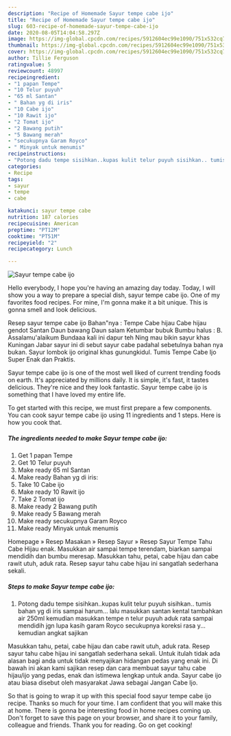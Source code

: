 ```yaml
---
description: "Recipe of Homemade Sayur tempe cabe ijo"
title: "Recipe of Homemade Sayur tempe cabe ijo"
slug: 603-recipe-of-homemade-sayur-tempe-cabe-ijo
date: 2020-08-05T14:04:58.297Z
image: https://img-global.cpcdn.com/recipes/5912604ec99e1090/751x532cq70/sayur-tempe-cabe-ijo-foto-resep-utama.jpg
thumbnail: https://img-global.cpcdn.com/recipes/5912604ec99e1090/751x532cq70/sayur-tempe-cabe-ijo-foto-resep-utama.jpg
cover: https://img-global.cpcdn.com/recipes/5912604ec99e1090/751x532cq70/sayur-tempe-cabe-ijo-foto-resep-utama.jpg
author: Tillie Ferguson
ratingvalue: 5
reviewcount: 48997
recipeingredient:
- "1 papan Tempe"
- "10 Telur puyuh"
- "65 ml Santan"
- " Bahan yg di iris"
- "10 Cabe ijo"
- "10 Rawit ijo"
- "2 Tomat ijo"
- "2 Bawang putih"
- "5 Bawang merah"
- "secukupnya Garam Royco"
- " Minyak untuk menumis"
recipeinstructions:
- "Potong dadu tempe sisihkan..kupas kulit telur puyuh sisihkan.. tumis bahan yg di iris sampai harum... lalu masukkan santan kental tambahkan air 250ml kemudian masukkan tempe n telur puyuh aduk rata sampai mendidih jgn lupa kasih garam Royco secukupnya koreksi rasa y... kemudian angkat sajikan"
categories:
- Recipe
tags:
- sayur
- tempe
- cabe

katakunci: sayur tempe cabe 
nutrition: 187 calories
recipecuisine: American
preptime: "PT12M"
cooktime: "PT51M"
recipeyield: "2"
recipecategory: Lunch

---
```



![Sayur tempe cabe ijo](https://img-global.cpcdn.com/recipes/5912604ec99e1090/751x532cq70/sayur-tempe-cabe-ijo-foto-resep-utama.jpg)

Hello everybody, I hope you're having an amazing day today. Today, I will show you a way to prepare a special dish, sayur tempe cabe ijo. One of my favorites food recipes. For mine, I'm gonna make it a bit unique. This is gonna smell and look delicious.

Resep sayur tempe cabe ijo Bahan&#34;nya : Tempe Cabe hijau Cabe hijau gendot Santan Daun bawang Daun salam Ketumbar bubuk Bumbu halus : B. Assalamu&#39;alaikum Bundaaa kali ini dapur teh Ning mau bikin sayur khas Kuningan Jabar sayur ini di sebut sayur cabe padahal sebetulnya bahan nya bukan. Sayur lombok ijo original khas gunungkidul. Tumis Tempe Cabe Ijo Super Enak dan Praktis.

Sayur tempe cabe ijo is one of the most well liked of current trending foods on earth. It's appreciated by millions daily. It is simple, it's fast, it tastes delicious. They're nice and they look fantastic. Sayur tempe cabe ijo is something that I have loved my entire life.


To get started with this recipe, we must first prepare a few components. You can cook sayur tempe cabe ijo using 11 ingredients and 1 steps. Here is how you cook that.

<!--inarticleads1-->

##### The ingredients needed to make Sayur tempe cabe ijo:

1. Get 1 papan Tempe
1. Get 10 Telur puyuh
1. Make ready 65 ml Santan
1. Make ready  Bahan yg di iris:
1. Take 10 Cabe ijo
1. Make ready 10 Rawit ijo
1. Take 2 Tomat ijo
1. Make ready 2 Bawang putih
1. Make ready 5 Bawang merah
1. Make ready secukupnya Garam Royco
1. Make ready  Minyak untuk menumis


Homepage » Resep Masakan » Resep Sayur » Resep Sayur Tempe Tahu Cabe Hijau enak. Masukkan air sampai tempe terendam, biarkan sampai mendidih dan bumbu meresap. Masukkan tahu, petai, cabe hijau dan cabe rawit utuh, aduk rata. Resep sayur tahu cabe hijau ini sangatlah sederhana sekali. 

<!--inarticleads2-->

##### Steps to make Sayur tempe cabe ijo:

1. Potong dadu tempe sisihkan..kupas kulit telur puyuh sisihkan.. tumis bahan yg di iris sampai harum... lalu masukkan santan kental tambahkan air 250ml kemudian masukkan tempe n telur puyuh aduk rata sampai mendidih jgn lupa kasih garam Royco secukupnya koreksi rasa y... kemudian angkat sajikan


Masukkan tahu, petai, cabe hijau dan cabe rawit utuh, aduk rata. Resep sayur tahu cabe hijau ini sangatlah sederhana sekali. Untuk itulah tidak ada alasan bagi anda untuk tidak menyajikan hidangan pedas yang enak ini. Di bawah ini akan kami sajikan resep dan cara membuat sayur tahu cabe hijau/ijo yang pedas, enak dan istimewa lengkap untuk anda. Sayur cabe ijo atau biasa disebut oleh masyarakat Jawa sebagai Jangan Cabe Ijo. 

So that is going to wrap it up with this special food sayur tempe cabe ijo recipe. Thanks so much for your time. I am confident that you will make this at home. There is gonna be interesting food in home recipes coming up. Don't forget to save this page on your browser, and share it to your family, colleague and friends. Thank you for reading. Go on get cooking!
